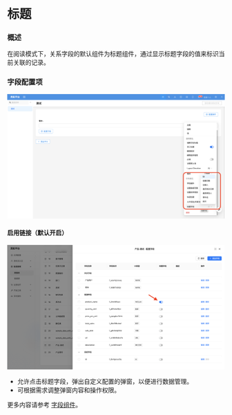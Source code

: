 # 标题

### 概述

在阅读模式下，关系字段的默认组件为标题组件，通过显示标题字段的值来标识当前关联的记录。


### 字段配置项

![](../../../../../../public/title-field2.png)

#### 启用链接（默认开启）

![](../../../../../../public/title-field1.png)

- 允许点击标题字段，弹出自定义配置的弹窗，以便进行数据管理。
- 可根据需求调整弹窗内容和操作权限。

更多内容请参考 [字段组件](../field-settings/title-field.md)。